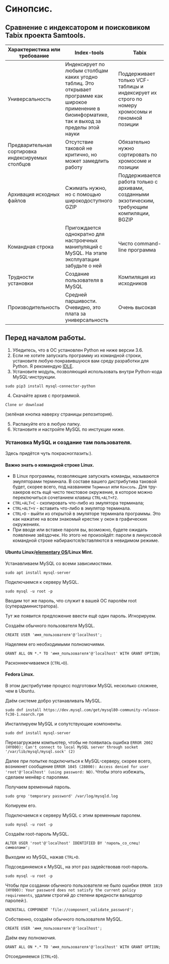 # Синопсис.
## Сравнение с индексатором и поисковиком Tabix проекта Samtools.
| Характеристика или требование | Index-tools | Tabix |
| -------------- | ----------- | ----- |
| Универсальность | Индексирует по любым столбцам каких угодно таблиц. Это открывает программе как широкое применение в биоинформатике, так и выход за пределы этой науки | Поддерживает только VCF-таблицы и индексирует их строго по номеру хромосомы и геномной позиции |
| Предварительная сортировка индексируемых столбцов | Отсутствие таковой не критично, но может замедлить работу | Обязательно нужно сортировать по хромосоме и позиции |
| Архивация исходных файлов | Сжимать нужно, но с помощью широкодоступного GZIP | Поддерживается работа только с архивами, созданными экзотическим, требующим компиляции, BGZIP |
| Командная строка | Пригождается однократно для настроечных манипуляций с MySQL. На этапе эксплуатации забудьте о ней | Чисто command-line программа |
| Трудности установки | Создание пользователя в MySQL | Компиляция из исходников |
| Производительность | Средней паршивости. Очевидно, это плата за универсальность | Очень высокая |

## Перед началом работы.
1. Убедитесь, что в ОС установлен Python не ниже версии 3.6.
2. Если не хотите запускать программу из командной строки, установите любую понравившуюся вам среду разработки для Python. Я рекомендую [IDLE](https://github.com/PlatonB/bioinformatic-python-scripts#установка-среды-разработки).
3. Установите модуль, позволяющий использовать внутри Python-кода MySQL-инструкции.
```
sudo pip3 install mysql-connector-python
```

4. Скачайте архив с программой.
```
Clone or download
```
(зелёная кнопка наверху страницы репозитория).

5. Распакуйте его в любую папку.
6. Установите и настройте MySQL по инстукции ниже.

### Установка MySQL и создание там пользователя.
Здесь придётся чуть покрасноглазить:).

#### Важно знать о командной строке Linux.
- В Linux программы, позволяющие запускать команды, называются эмуляторами терминала. В составе вашего дистрибутива таковой будет, скорее всего, под названием `Терминал` или `Консоль`. Для тру-хакеров есть ещё чисто текстовое окружение, в которое можно переключиться сочетанием клавиш `CTRL+ALT+F2`.
- `CTRL+ALT+C` - скопировать что-либо из эмулятора терминала;
- `CTRL+ALT+V` - вставить что-либо в эмулятор терминала.
- `CTRL+D` - выйти из открытой в эмуляторе терминала программы. Это как нажатие на всем знакомый крестик у окон в графических окружениях.
- При вводе или вставке пароля вы, возможно, будете ожидать появление звёздочек. Но этого не произойдёт: пароли в линуксовой командной строке набираются/вставляются в невидимом режиме.

#### Ubuntu Linux/[elementary OS](https://elementary.io/ru/)/Linux Mint.
Устанавливаем MySQL со всеми зависимостями.
```
sudo apt install mysql-server
```

Подключаемся к серверу MySQL.
```
sudo mysql -u root -p
```

Вводим тот же пароль, что служит в вашей ОС паролём root (суперадминистратора).

Тут же появится предложение ввести ещё один пароль. Игнорируем.

Создаём обычного пользователя MySQL.
```
CREATE USER 'имя_пользователя'@'localhost';
```

Наделяем его необходимыми полномочиями.
```
GRANT ALL ON *.* TO 'имя_пользователя'@'localhost' WITH GRANT OPTION;
```

Расконнекчиваемся (`CTRL+D`).

#### Fedora Linux.
В этом дистрибутиве процесс подготовки MySQL несколько сложнее, чем в Ubuntu.

Даём системе добро устанавливать MySQL.
```
sudo dnf install https://dev.mysql.com/get/mysql80-community-release-fc30-1.noarch.rpm
```

Инсталлируем MySQL и сопутствующие компоненты.
```
sudo dnf install mysql-server
```

Перезагружаем компьютер, чтобы не появилась ошибка `ERROR 2002 (HY000): Can't connect to local MySQL server through socket '/var/lib/mysql/mysql.sock' (2)`

Далее при попытке подключиться к MySQL-серверу, скорее всего, возникнет сообщение `ERROR 1045 (28000): Access denied for user 'root'@'localhost' (using password: NO)`. Чтобы этого избежать, сделаем менёвр с паролями.

Получаем временный пароль.
```
sudo grep 'temporary password' /var/log/mysqld.log
```

Копируем его.

Подключаемся к серверу MySQL с этим временным паролем.
```
sudo mysql -u root -p
```

Создаём root-пароль MySQL.
```
ALTER USER 'root'@'localhost' IDENTIFIED BY 'пароль_со_спец!символами';
```

Выходим из MySQL, нажав `CTRL+D`.

Подсоединяемся к MySQL, на этот раз задействовав root-пароль.
```
sudo mysql -u root -p
```

Чтобы при создании обычного пользователя не было ошибки `ERROR 1819 (HY000): Your password does not satisfy the current policy requirements`, удалим строгий до степени вредности валидатор паролей:).
```
UNINSTALL COMPONENT 'file://component_validate_password';
```

Собственно, создаём обычного пользователя MySQL.
```
CREATE USER 'имя_пользователя'@'localhost';
```

Даём ему полномочия.
```
GRANT ALL ON *.* TO 'имя_пользователя'@'localhost' WITH GRANT OPTION;
```

Отсоединяемся (`CTRL+D`).
